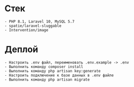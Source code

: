 # Стек

    - PHP 8.1, Laravel 10, MySQL 5.7
    - spatie/laravel-sluggable
    - Intervention/image

# Деплой 

    - Настроить .env файл, переименовать .env.example -> .env 
    - Выполнить команду composer install
    - Выполнить команду php artisan key:generate
    - Настроить подключение к базе данных в .env файле
    - Выполнить команду php artisan migrate
